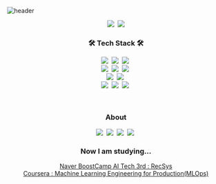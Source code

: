 ![header](https://capsule-render.vercel.app/api?type=waving&color=timeGradient&height=150&section=header&text=Park%20Ki-Bum%20:%20Polar&fontSize=50)

<p align="center">
  <img src="https://hits.seeyoufarm.com/api/count/incr/badge.svg?url=https%3A%2F%2Fgithub.com%2Fcow-coding&count_bg=%232DD5B9&title_bg=%23555555&icon=github.svg&icon_color=%23E7E7E7&title=hits&edge_flat=false"/></a>&nbsp;
  <img src="https://img.shields.io/github/followers/cow-coding?style=social"/></a>
</p>

<h3 align="center">🛠 Tech Stack 🛠</h3>
<p align="center">
  <img src ="https://img.shields.io/badge/C++-00897B?&style=flat-square&logo=c%2B%2B&logoColor=white"/></a>&nbsp;
  <img src ="https://img.shields.io/badge/Go-00ADD8?&style=flat-square&logo=Go&logoColor=white"/></a>&nbsp;
  <img src ="https://img.shields.io/badge/Linux-FCC624?&style=flat-square&logo=Linux&logoColor=white"/></a>&nbsp;
  <br>
  <img src="https://img.shields.io/badge/Python-3766AB?style=flat-square&logo=Python&logoColor=white"/></a>&nbsp;
  <img src="https://img.shields.io/badge/TensorFlow-FF6F00?style=flat-square&logo=tensorflow&logoColor=white"/></a>&nbsp;
  <img src="https://img.shields.io/badge/Pytorch-EE4C2C?style=flat-square&logo=pytorch&logoColor=white"/></a>&nbsp;
  <br>
  <img src ="https://img.shields.io/badge/pandas-150458?&style=flat-square&logo=pandas&logoColor=white"/></a>&nbsp;
  <img src ="https://img.shields.io/badge/scikitlearn-F7931E?&style=flat-square&logo=scikitlearn&logoColor=white"/></a>&nbsp;
  <br>
  <img src ="https://img.shields.io/badge/NodeJS-339933?&style=flat-square&logo=node.js&logoColor=white"/></a>&nbsp;
  <img src ="https://img.shields.io/badge/MySQL-4479A1?&style=flat-square&logo=MySQL&logoColor=white"/></a>&nbsp;
  <img src ="https://img.shields.io/badge/ELK-005571?&style=flat-square&logo=elastic&logoColor=white"/></a>&nbsp;
</p>

<br>

<h3 align="center"> About </h3>
<p align="center">
  <a href="https://cow-coding.github.io/"><img src ="http://img.shields.io/badge/-Tech%20blog-black?style=flat-square&logo=github"/></a>&nbsp;
  <a href="mailto:kbp0237@gmail.com"><img src ="https://img.shields.io/badge/Gmail-d14836?style=flat-square&logo=Gmail&logoColor=white"/></a>&nbsp;
  <a href="mailto:pgb97@naver.com"><img src ="https://img.shields.io/badge/email-03C75A?style=flat-square&logo=naver&logoColor=white"/></a>&nbsp;
  <a href="https://github.com/cow-coding/CV/blob/main/CV.pdf"><img src ="https://img.shields.io/badge/CV-02458D?style=flat-square&logo=apple&logoColor=white"/></a>&nbsp;
</p>

<h3 align="center"> Now I am studying... </h3>
<p align="center">
  <a href="https://cow-coding.github.io/categories/naver-boostcamp-ai-tech/">Naver BoostCamp AI Tech 3rd : RecSys</a><br>
  <a href="https://www.coursera.org/specializations/machine-learning-engineering-for-production-mlops?">Coursera : Machine Learning Engineering for Production(MLOps)</a>
</p>
